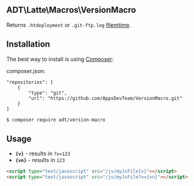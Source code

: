 ## ADT\Latte\Macros\VersionMacro

Returns `.htdeployment` or `.git-ftp.log` [filemtime](http://php.net/manual/en/function.filemtime.php).

## Installation

The best way to install is using [Composer](http://getcomposer.org/):

composer.json:
```
"repositories": [
	{
		"type": "git",
		"url": "https://github.com/AppsDevTeam/VersionMacro.git"
    }
]
```

```sh
$ composer require adt/version-macro
```

## Usage

- **`{v}`** - results in `?v=123`
- **`{vn}`** - results in `123`

```html
<script type="text/javascript" src="/js/myJsFile{v}"></script>
<script type="text/javascript" src="/js/myJsFile?v={vn}"></script>
```